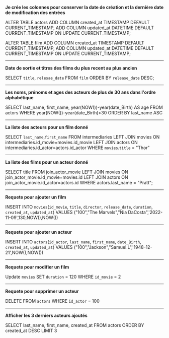 **Je crée les colonnes pour conserver la date de création et la dernière date de modification des entrées**

ALTER TABLE actors
ADD COLUMN created_at TIMESTAMP DEFAULT CURRENT_TIMESTAMP,
ADD COLUMN updated_at DATETIME DEFAULT CURRENT_TIMESTAMP ON UPDATE CURRENT_TIMESTAMP;

ALTER TABLE film
ADD COLUMN created_at TIMESTAMP DEFAULT CURRENT_TIMESTAMP,
ADD COLUMN updated_at DATETIME DEFAULT CURRENT_TIMESTAMP ON UPDATE CURRENT_TIMESTAMP;

*****************************
**Date de sortie et titres des films du plus recent au plus ancien**

SELECT `title`, `relesae_date` FROM `film` ORDER BY `release_date` DESC;
****************************
**Les noms, prénoms et ages des acteurs de plus de 30 ans dans l'ordre alphabétique**

SELECT last_name, first_name, year(NOW())-year(date_Birth) AS age FROM actors WHERE year(NOW())-year(date_Birth)>30 ORDER BY last_name ASC
***************************
**La liste des acteurs pour un film donné**

SELECT `last_name`,`first_name` 
FROM intermediaries 
LEFT JOIN movies ON intermediaries.id_movie=movies.id_movie 
LEFT JOIN actors ON intermediaries.id_actor=actors.id_actor 
WHERE `movies`.`title` = "Thor"

****************************
**La liste des films pour un acteur donné**

SELECT title FROM join_actor_movie
LEFT JOIN movies ON join_actor_movie.id_movie=movies.id
LEFT JOIN actors ON join_actor_movie.id_actor=actors.id
WHERE actors.last_name = "Pratt";

****************************
**Requete pour ajouter un film**

INSERT INTO `movies`(`id_movie`, `title`, `director`, `release_date`, `duration`, `created_at`, `updated_at`) VALUES ("100","The Marvels","Nia DaCosta",'2022-11-09',130,NOW(),NOW())

**************************
**Requete pour ajouter un acteur**

INSERT INTO `actors`(`id_actor`, `last_name`, `first_name`, `date_Birth`, `created_at`, `updated_at`) VALUES ("100","Jackson","Samuel.L",'1948-12-21',NOW(),NOW())

**************************
**Requete pour modifier un film**

Update `movies`
SET `duration` = 120
WHERE `id_movie` = 2

**************************
**Requete pour supprimer un acteur**

DELETE FROM `actors`
WHERE `id_actor` = 100

**************************
**Afficher les 3 derniers acteurs ajoutés**

SELECT last_name, first_name, created_at 
FROM actors 
ORDER BY created_at DESC LIMIT 3
